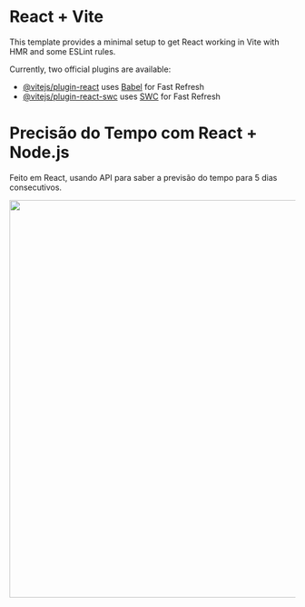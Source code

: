 # React + Vite

This template provides a minimal setup to get React working in Vite with HMR and some ESLint rules.

Currently, two official plugins are available:

- [@vitejs/plugin-react](https://github.com/vitejs/vite-plugin-react/blob/main/packages/plugin-react/README.md) uses [Babel](https://babeljs.io/) for Fast Refresh
- [@vitejs/plugin-react-swc](https://github.com/vitejs/vite-plugin-react-swc) uses [SWC](https://swc.rs/) for Fast Refresh


# Precisão do Tempo com React + Node.js #
Feito em React, usando API para saber a previsão do tempo para 5 dias consecutivos.

<div align-"center">
  <img src="https://github.com/user-attachments/assets/917035d3-bf61-4ecf-9145-bab218ebbe09" width="700px" />
</div>
